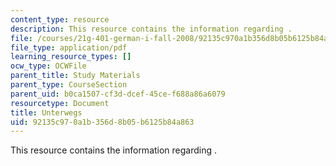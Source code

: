 ```yaml
---
content_type: resource
description: This resource contains the information regarding .
file: /courses/21g-401-german-i-fall-2008/92135c970a1b356d8b05b6125b84a863_MIT21G_401F08_unter.pdf
file_type: application/pdf
learning_resource_types: []
ocw_type: OCWFile
parent_title: Study Materials
parent_type: CourseSection
parent_uid: b0ca1507-cf3d-dcef-45ce-f688a86a6079
resourcetype: Document
title: Unterwegs
uid: 92135c97-0a1b-356d-8b05-b6125b84a863
---
```

This resource contains the information regarding .

